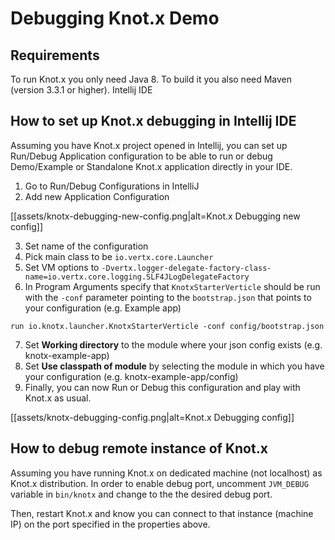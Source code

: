 # Debugging Knot.x Demo

## Requirements

To run Knot.x you only need Java 8.
To build it you also need Maven (version 3.3.1 or higher).
Intellij IDE

## How to set up Knot.x debugging in Intellij IDE
Assuming you have Knot.x project opened in Intellij, you can set up Run/Debug Application configuration to be able to run or debug Demo/Example or 
Standalone Knot.x application directly in your IDE.

1. Go to Run/Debug Configurations in IntelliJ
2. Add new Application Configuration

[[assets/knotx-debugging-new-config.png|alt=Knot.x Debugging new config]]

3. Set name of the configuration
4. Pick main class to be `io.vertx.core.Launcher`
5. Set VM options to `-Dvertx.logger-delegate-factory-class-name=io.vertx.core.logging.SLF4JLogDelegateFactory`
6. In Program Arguments specify that `KnotxStarterVerticle` should be run with the `-conf` parameter pointing to the `bootstrap.json` that points to your configuration (e.g. Example app)
```
run io.knotx.launcher.KnotxStarterVerticle -conf config/bootstrap.json
```
7. Set **Working directory** to the module where your json config exists (e.g. knotx-example-app)
8. Set **Use classpath of module** by selecting the module in which you have your configuration (e.g. knotx-example-app/config)
9. Finally, you can now Run or Debug this configuration and play with Knot.x as usual.

[[assets/knotx-debugging-config.png|alt=Knot.x Debugging config]]

## How to debug remote instance of Knot.x 
Assuming you have running Knot.x on dedicated machine (not localhost) as Knot.x distribution.
In order to enable debug port, uncomment `JVM_DEBUG` variable in `bin/knotx` and change to the the desired debug port.

Then, restart Knot.x and know you can connect to that instance (machine IP) on the port specified in the properties above.
